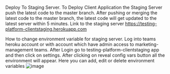 Deploy To Staging Server.
To Deploy Client Application the Staging Server push the latest code to the master branch. After pushing or merging the latest code to the master branch, the latest code will get updated to the latest server within 5 minutes.
Link to the staging server https://testing-platform-clientstaging.herokuapp.com 

How to change environment variable for staging server.
Log into teams heroku account or with account which have admin access to marketing-management teams.
After Login go to testing-platform-clientstaging app and then click on settings.
After clicking on reveal config vars button all the environment will appear. Here you can add, edit or delete environment variables 
![image](https://user-images.githubusercontent.com/50096917/209548870-011ec664-649e-4a45-9db1-276e45c1dc42.png)
 

